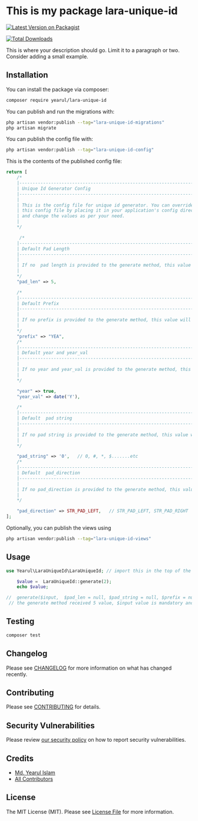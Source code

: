 # This is my package lara-unique-id

[![Latest Version on Packagist](https://img.shields.io/packagist/v/yearul/lara-unique-id.svg?style=flat-square)](https://packagist.org/packages/yearul/unique-id-generator)

<!-- [![GitHub Tests Action Status](https://img.shields.io/github/actions/workflow/status/yearul/lara-unique-id/run-tests.yml?branch=main&label=tests&style=flat-square)](https://github.com/yearul/lara-unique-id/actions?query=workflow%3Arun-tests+branch%3Amain)

[![GitHub Code Style Action Status](https://img.shields.io/github/actions/workflow/status/yearul/lara-unique-id/fix-php-code-style-issues.yml?branch=main&label=code%20style&style=flat-square)](https://github.com/yearul/lara-unique-id/actions?query=workflow%3A"Fix+PHP+code+style+issues"+branch%3Amain) -->

[![Total Downloads](https://img.shields.io/packagist/dt/yearul/lara-unique-id.svg?style=flat-square)](https://packagist.org/packages/yearul/unique-id-generator)

This is where your description should go. Limit it to a paragraph or two. Consider adding a small example.


## Installation

You can install the package via composer:

```bash
composer require yearul/lara-unique-id
```

You can publish and run the migrations with:

```bash
php artisan vendor:publish --tag="lara-unique-id-migrations"
php artisan migrate
```

You can publish the config file with:

```bash
php artisan vendor:publish --tag="lara-unique-id-config"
```

This is the contents of the published config file:

```php
return [
    /* 
    |--------------------------------------------------------------------------
    | Unique Id Generator Config
    |--------------------------------------------------------------------------
    |
    | This is the config file for unique id generator. You can override
    | this config file by placing it in your application's config directory
    | and change the values as per your need.
    |
    */

     /*
    |--------------------------------------------------------------------------
    | Default Pad Length
    |--------------------------------------------------------------------------
    |
    | If no  pad length is provided to the generate method, this value will be used
    |
    */
    "pad_len" => 5,

    /*
    |--------------------------------------------------------------------------
    | Default Prefix
    |--------------------------------------------------------------------------
    |
    | If no prefix is provided to the generate method, this value will be used
    |
    */
    "prefix" => "YEA",
    /*
    |--------------------------------------------------------------------------
    | Default year and year_val
    |--------------------------------------------------------------------------
    |
    | If no year and year_val is provided to the generate method, this value will be used
    |
    */

    "year" => true,
    "year_val" => date('Y'),

    /*
    |--------------------------------------------------------------------------
    | Default  pad string
    |--------------------------------------------------------------------------
    |
    | If no pad string is provided to the generate method, this value will be used
    |
    */

    "pad_string" => '0',   // 0, #, *, $.......etc
    /*
    |--------------------------------------------------------------------------
    | Default  pad_direction
    |--------------------------------------------------------------------------
    |
    | If no pad_direction is provided to the generate method, this value will be used
    |
    */

    "pad_direction" => STR_PAD_LEFT,   // STR_PAD_LEFT, STR_PAD_RIGHT
];
```

Optionally, you can publish the views using

```bash
php artisan vendor:publish --tag="lara-unique-id-views"
```

## Usage


```php
use Yearul\LaraUniqueId\LaraUniqueId; // import this in the top of the class

    $value =  LaraUniqueId::generate(2);
    echo $value;

//  generate($input,  $pad_len = null, $pad_string = null, $prefix = null, $year = null)
 // the generate method received 5 value, $input value is mandatory and others value not mandatory( thoes can get from config file)

```

## Testing

```bash
composer test
```

## Changelog

Please see [CHANGELOG](CHANGELOG.md) for more information on what has changed recently.

## Contributing

Please see [CONTRIBUTING](CONTRIBUTING.md) for details.

## Security Vulnerabilities

Please review [our security policy](../../security/policy) on how to report security vulnerabilities.

## Credits

- [Md. Yearul Islam](https://github.com/islamyearul)
- [All Contributors](../../contributors)

## License

The MIT License (MIT). Please see [License File](LICENSE.md) for more information.
